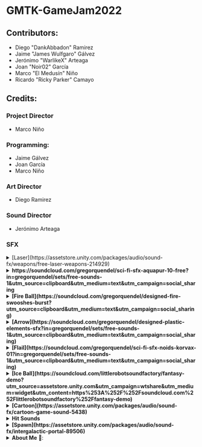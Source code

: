 # GMTK-GameJam2022


## Contributors:

* Diego "DankAbbadon" Ramirez
* Jaime "James Wulfgaro" Gálvez
* Jerónimo "WarlikeX" Arteaga
* Joan "Noir02" García
* Marco "El Medusín" Niño
* Ricardo "Ricky Parker" Camayo

## Credits:

### Project Director
* Marco Niño

### Programming:
* Jaime Gálvez
* Joan García
* Marco Niño

### Art Director
* Diego Ramirez

### Sound Director
* Jerónimo Arteaga

### SFX
<details>
<summary>[Laser](https://assetstore.unity.com/packages/audio/sound-fx/weapons/free-laser-weapons-214929)</summary>
* seg 0:15
* Daniel SoundsGood 
* Standard Unity Asset Store EULA
* Extension Asset
</details>

<details>
<summary><b>https://soundcloud.com/gregorquendel/sci-fi-sfx-aquapur-10-free?in=gregorquendel/sets/free-sounds-1&utm_source=clipboard&utm_medium=text&utm_campaign=social_sharing</b></summary>
* Gregor Quendel - Cinematic Sound Design
* Standard Unity Asset Store EULA
</details>

<details>
<summary><b>[Fire Ball](https://soundcloud.com/gregorquendel/designed-fire-swooshes-burst?utm_source=clipboard&utm_medium=text&utm_campaign=social_sharing)</b></summary>
* Gregor Quendel - Cinematic Sound Design
* Standard Unity Asset Store EULA
</details>

<details>
<summary><b>[Arrow](https://soundcloud.com/gregorquendel/designed-plastic-elements-sfx?in=gregorquendel/sets/free-sounds-1&utm_source=clipboard&utm_medium=text&utm_campaign=social_sharing)</b></summary>
* Gregor Quendel - Cinematic Sound Design
* Standard Unity Asset Store EULA
</details>

<details>
<summary><b>[Flail](https://soundcloud.com/gregorquendel/sci-fi-sfx-noids-korvax-01?in=gregorquendel/sets/free-sounds-1&utm_source=clipboard&utm_medium=text&utm_campaign=social_sharing)</b></summary>
* Gregor Quendel - Cinematic Sound Design
* Standard Unity Asset Store EULA
</details>

<details>
<summary><b> [Ice Ball](https://soundcloud.com/littlerobotsoundfactory/fantasy-demo?utm_source=assetstore.unity.com&utm_campaign=wtshare&utm_medium=widget&utm_content=https%253A%252F%252Fsoundcloud.com%252Flittlerobotsoundfactory%252Ffantasy-demo) </b></summary>
* seg 0:13
* LittleRobotSoundFactory
* Standard Unity Asset Store EULA
</details>

<details>
<summary><b>[Cartoon](https://assetstore.unity.com/packages/audio/sound-fx/cartoon-game-sound-5438)</b></summary>
* J.BoB Sound
* Standard Unity Asset Store EULA
* Extension Asset
</details>

<details>
<summary><b> Hit Sounds </b></summary>
* [Link](https://assetstore.unity.com/packages/audio/sound-fx/dark-impacts-184396)
* N91music
* Standard Unity Asset Store EULA
* Extension Asset
</details>

<details>
<summary><b> [Spawn](https://assetstore.unity.com/packages/audio/sound-fx/intergalactic-portal-89506)</b></summary>
* yann
* Standard Unity Asset Store EULA
* Extension Asset
</details>

<details>
<summary><b> About Me</b> 🤔:</summary>

* Master in Science on Industrial Controls from [Unipamplona](https://www.unipamplona.edu.co/maestriacontrolesindustriales/).
* Industrial Engineer from [Javeriana Cali](https://www.javerianacali.edu.co).
* Software Engineer from [Holberton School Cali](https://www.holbertoncolombia.com).
* Insterested in process automation and instrumentation.
* Interested in videogame mechanics and math-based solutions.
* I have a lot of non-formal self-taugh knowledge.

</details>